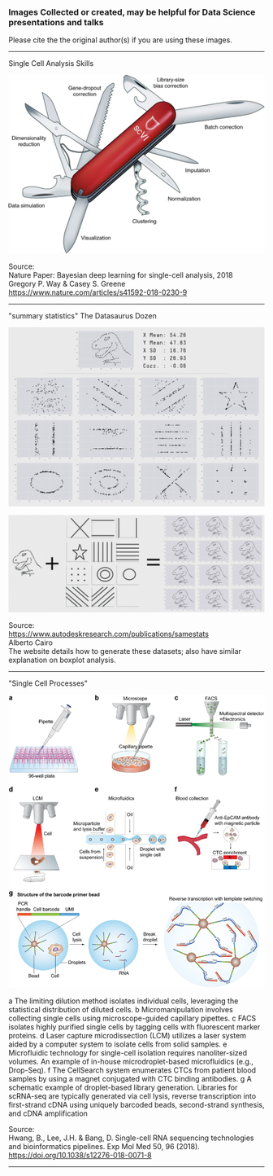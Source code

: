 
### Images Collected or created, may be helpful for Data Science presentations and talks

Please cite the the original author(s) if you are using these images.

---
Single Cell Analysis Skills

![Single Cell Analysis Skills](images/swiss_knife_singlecell.png)

Source:</br>
Nature Paper: Bayesian deep learning for single-cell analysis, 2018</br>
Gregory P. Way & Casey S. Greene</br>
https://www.nature.com/articles/s41592-018-0230-9</br>

---

"summary statistics"
The Datasaurus Dozen

![The Datasaurus Dozen](images/The_Datasaurus_Dozen.png)

![The Datasaurus Dozen](images/AllDinosAnimatedSmaller.gif)

Source:</br>
https://www.autodeskresearch.com/publications/samestats </br>
Alberto Cairo</br>
The website details how to generate these datasets; also have similar explanation on boxplot analysis.

---

"Single Cell Processes"

![Different Single Cell Processes](images/sc_different_processes.webp)

a The limiting dilution method isolates individual cells, leveraging the statistical distribution of diluted cells. b Micromanipulation involves collecting single cells using microscope-guided capillary pipettes. c FACS isolates highly purified single cells by tagging cells with fluorescent marker proteins. d Laser capture microdissection (LCM) utilizes a laser system aided by a computer system to isolate cells from solid samples. e Microfluidic technology for single-cell isolation requires nanoliter-sized volumes. An example of in-house microdroplet-based microfluidics (e.g., Drop-Seq). f The CellSearch system enumerates CTCs from patient blood samples by using a magnet conjugated with CTC binding antibodies. g A schematic example of droplet-based library generation. Libraries for scRNA-seq are typically generated via cell lysis, reverse transcription into first-strand cDNA using uniquely barcoded beads, second-strand synthesis, and cDNA amplification

Source:</br>
Hwang, B., Lee, J.H. & Bang, D. Single-cell RNA sequencing technologies and bioinformatics pipelines. Exp Mol Med 50, 96 (2018). https://doi.org/10.1038/s12276-018-0071-8</br>

---
